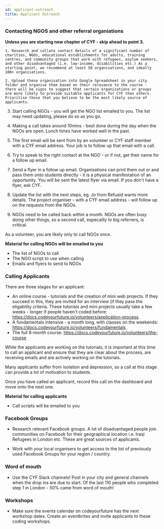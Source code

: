 ```yaml
---
id: applicant-outreach
title: Applicant Outreach
---
```


### Contacting NGOS and other referral organiations

**Unless you are starting new chapter of CYF - skip ahead to point 3.**

```
1. Research and collate contact details of a significant number of charities, NGOs, educational establishments for adults, training centres, and community groups that work with refugees, asylum seekers, and other disadvantaged (i.e. low-income, disabilities etc.) As a starting point, we recommend at least 50 organisations, and ideally 100+ organisations. 

2. Upload these organisation into Google Spreadsheet in your city folder and organise them based on their relevance to the course - there will be signs to suggest that certain organisations or groups are more likely to provide suitable applicants for CYF than others. Prioritise those that you believe to be the most likely source of applicants. 

```

3. Start calling NGOs - you will get the NGO list emailed to you. The list may need updating, please do so as you go.  

4. Making a call takes around 10mins - best done during the day when the NGOs are open. Lunch times have worked well in the past. 

5. The first email will be sent from by an volunteer or CYF staff member with a CYF email address. Your job is to follow up that email with a call. 

6. Try to speak to the right contact at the NGO - or if not, get their name for a follow up email. 

7. Send a flyer in a follow up email. Organisations can print them out or and pass them onto students directly - it is a physical manifestation of an opportunity. You will be sent the latest flyer via email. If you don't have a flyer, ask CYF.  

6. Update the list with the next steps, eg. Jo from Refuaid wants more details. The project organiser - with a CYF email address - will follow up on the requests from the NGOs.

7. NGOs need to be called back within a month. NGOs are often busy doing other things, so a second call, especailly to big referrers, is critical. 

As a volunteer, you are likely only to call NGOs once.

**Material for calling NGOs will be emailed to you**
- The list of NGOs to call
- The NGO script to use when calling
- Emails and flyers to send to NGOs 

### Calling Applicants

There are three stages for an applicant:

- An online course - tutorials and the creation of mini web projects. If they succeed in this, they are invited for an interview (if they pass the eligability criteria. These tutorials and mini projects usually take a few weeks - longer if people haven't coded before: https://docs.codeyourfuture.io/volunteers/application-process. 
- A fundamentals intensive - a month long, with classes on the weekends: https://docs.codeyourfuture.io/volunteers/fundamentals
- The full 8-month course: https://docs.codeyourfuture.io/volunteers/the-course

While the applicants are working on the tutorials, it is important at this time to call an applicant and ensure that they are clear about the process, are receiving emails and are actively working on the tutorials. 

Many applicants suffer from isolation and depression, so a call at this stage can provide a lot of motivation to students.

Once you have called an applicant, record this call on the dashboard and move onto the next one. 

**Material for calling applicants**
- Call scripts will be emailed to you

### Facebook Groups

- Research relevant Facebook groups. A lot of disadvantaged people join communities on Facebook for their geographical location i.e. Iraqi Refugees in London etc. These are great sources of applicants.

- Work with your local organisers to get access to the list of previously used Facebook Groups for your region / country.  

### Word of mouth

- Use the CYF Slack channels! Post in your city and general channels when the drop ins are due to start. Of the last 110 people who completed step 1 in London - 50% came from word of mouth! 

### Workshops

- Make sure the events calendar on codeyourfuture has the next workshop dates. Create an eventbrites and invite applicants to these coding workshops.  


